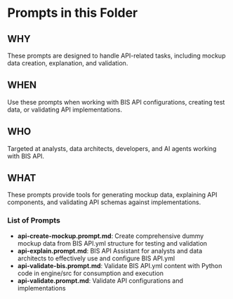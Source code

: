 # Prompts in this Folder

## WHY
These prompts are designed to handle API-related tasks, including mockup data creation, explanation, and validation.

## WHEN
Use these prompts when working with BIS API configurations, creating test data, or validating API implementations.

## WHO
Targeted at analysts, data architects, developers, and AI agents working with BIS API.

## WHAT
These prompts provide tools for generating mockup data, explaining API components, and validating API schemas against implementations.

### List of Prompts
- **api-create-mockup.prompt.md**: Create comprehensive dummy mockup data from BIS API.yml structure for testing and validation
- **api-explain.prompt.md**: BIS API Assistant for analysts and data architects to effectively use and configure BIS API.yml
- **api-validate-bis.prompt.md**: Validate BIS API.yml content with Python code in engine/src for consumption and execution
- **api-validate.prompt.md**: Validate API configurations and implementations
